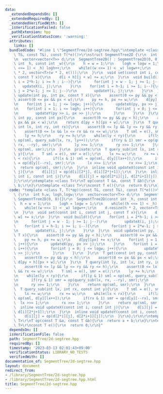 ```yaml
---
data:
  _extendedDependsOn: []
  _extendedRequiredBy: []
  _extendedVerifiedWith: []
  _isVerificationFailed: false
  _pathExtension: hpp
  _verificationStatusIcon: ':warning:'
  attributes:
    links: []
  bundledCode: "#line 1 \"SegmentTree/2d-segtree.hpp\"\ntemplate <class T, T(*op)(const\
    \ T&, const T&), const T(*e)()>\r\nstruct SegmentTree2D {\r\n  int h,w, logh,logw;\r\
    \n  vector<vector<T>> d;\r\n  SegmentTree2D() : SegmentTree2D(0, 0){}\r\n  SegmentTree2D(const\
    \ int _h, const int _w){\r\n    h = w = 1;\r\n    logh = logw = 1;\r\n    while((h\
    \ <<= 1) < _h) logh++;\r\n    while((w <<= 1) < _w) logw++;\r\n    d.resize(h\
    \ * 2, vector<T>(w * 2, e()));\r\n  }\r\n  void set(const int i, const int j,\
    \ const T x){\r\n    d[i + h][j + w] += x;\r\n  }\r\n  void build(){\r\n    for(int\
    \ i = 2*h-1; i >= h ; i--){\r\n      for(int j = w - 1; j >= 1; j--)\r\n     \
    \   updateX(i, j);\r\n    }\r\n    for(int i = h-1; i >= 1; i--){\r\n      for(int\
    \ j = 2*w-1; j >= 1; j--)\r\n        updateY(i, j);\r\n    }\r\n  }\r\n  void\
    \ update(int py, int px, const T x){\r\n    assert(0 <= py && py < h);\r\n   \
    \ assert(0 <= px && px < w);\r\n    py += h, px += w;\r\n    d[py][px] += x;\r\
    \n    for(int j = 1; j <= logw; j++){\r\n      updateX(py, px >> j);\r\n    }\r\
    \n    for(int i = 1; i <= logh; i++){\r\n      for(int j = 0; j <= logw; j++){\r\
    \n        updateY(py >> i, px >> j);\r\n      }\r\n    }\r\n  }\r\n  T get(const\
    \ int py, const int px){\r\n    assert(0 <= py && py < h);\r\n    assert(0 <=\
    \ px && px < w);\r\n    return d[py + h][px + w];\r\n  }\r\n  T query(int ly,\
    \ int lx, int ry, int rx){\r\n    assert(0 <= ly && ly <= ry && ry <= h);\r\n\
    \    assert(0 <= lx && lx <= rx && rx <= w);\r\n    T sml = e(), smr = e();\r\n\
    \    ly += h;\r\n    ry += h;\r\n    while(ly < ry){\r\n      if(ly & 1) sml =\
    \ op(sml, query_sub(lx, rx, ly++));\r\n      if(ry & 1) smr = op(query_sub(lx,\
    \ rx, --ry), smr);\r\n      ly >>= 1;\r\n      ry >>= 1;\r\n    }\r\n    return\
    \ op(sml, smr);\r\n  }\r\n  private:\r\n  T query_sub(int lx, int rx, const int\
    \ y){\r\n    T sml = e(), smr = e();\r\n    lx += w;\r\n    rx += w;\r\n    while(lx\
    \ < rx){\r\n      if(lx & 1) sml = op(sml, d[y][lx++]);\r\n      if(rx & 1) smr\
    \ = op(d[y][--rx], smr);\r\n      lx >>= 1;\r\n      rx >>= 1;\r\n    }\r\n  \
    \  return op(sml, smr);\r\n  }\r\n  inline void updateX(const int i, const int\
    \ j){\r\n    d[i][j] = op(d[i][2*j], d[i][2*j+1]);\r\n  }\r\n  inline void updateY(const\
    \ int i, const int j){\r\n    d[i][j] = op(d[2*i][j], d[2*i+1][j]);\r\n  }\r\n\
    };\r\n\r\ntemplate <class T>\r\nT op(const T &a, const T &b){\r\n  return a +\
    \ b;\r\n}\r\ntemplate <class T>\r\nconst T e(){\r\n  return 0;\r\n}\n"
  code: "template <class T, T(*op)(const T&, const T&), const T(*e)()>\r\nstruct SegmentTree2D\
    \ {\r\n  int h,w, logh,logw;\r\n  vector<vector<T>> d;\r\n  SegmentTree2D() :\
    \ SegmentTree2D(0, 0){}\r\n  SegmentTree2D(const int _h, const int _w){\r\n  \
    \  h = w = 1;\r\n    logh = logw = 1;\r\n    while((h <<= 1) < _h) logh++;\r\n\
    \    while((w <<= 1) < _w) logw++;\r\n    d.resize(h * 2, vector<T>(w * 2, e()));\r\
    \n  }\r\n  void set(const int i, const int j, const T x){\r\n    d[i + h][j +\
    \ w] += x;\r\n  }\r\n  void build(){\r\n    for(int i = 2*h-1; i >= h ; i--){\r\
    \n      for(int j = w - 1; j >= 1; j--)\r\n        updateX(i, j);\r\n    }\r\n\
    \    for(int i = h-1; i >= 1; i--){\r\n      for(int j = 2*w-1; j >= 1; j--)\r\
    \n        updateY(i, j);\r\n    }\r\n  }\r\n  void update(int py, int px, const\
    \ T x){\r\n    assert(0 <= py && py < h);\r\n    assert(0 <= px && px < w);\r\n\
    \    py += h, px += w;\r\n    d[py][px] += x;\r\n    for(int j = 1; j <= logw;\
    \ j++){\r\n      updateX(py, px >> j);\r\n    }\r\n    for(int i = 1; i <= logh;\
    \ i++){\r\n      for(int j = 0; j <= logw; j++){\r\n        updateY(py >> i, px\
    \ >> j);\r\n      }\r\n    }\r\n  }\r\n  T get(const int py, const int px){\r\n\
    \    assert(0 <= py && py < h);\r\n    assert(0 <= px && px < w);\r\n    return\
    \ d[py + h][px + w];\r\n  }\r\n  T query(int ly, int lx, int ry, int rx){\r\n\
    \    assert(0 <= ly && ly <= ry && ry <= h);\r\n    assert(0 <= lx && lx <= rx\
    \ && rx <= w);\r\n    T sml = e(), smr = e();\r\n    ly += h;\r\n    ry += h;\r\
    \n    while(ly < ry){\r\n      if(ly & 1) sml = op(sml, query_sub(lx, rx, ly++));\r\
    \n      if(ry & 1) smr = op(query_sub(lx, rx, --ry), smr);\r\n      ly >>= 1;\r\
    \n      ry >>= 1;\r\n    }\r\n    return op(sml, smr);\r\n  }\r\n  private:\r\n\
    \  T query_sub(int lx, int rx, const int y){\r\n    T sml = e(), smr = e();\r\n\
    \    lx += w;\r\n    rx += w;\r\n    while(lx < rx){\r\n      if(lx & 1) sml =\
    \ op(sml, d[y][lx++]);\r\n      if(rx & 1) smr = op(d[y][--rx], smr);\r\n    \
    \  lx >>= 1;\r\n      rx >>= 1;\r\n    }\r\n    return op(sml, smr);\r\n  }\r\n\
    \  inline void updateX(const int i, const int j){\r\n    d[i][j] = op(d[i][2*j],\
    \ d[i][2*j+1]);\r\n  }\r\n  inline void updateY(const int i, const int j){\r\n\
    \    d[i][j] = op(d[2*i][j], d[2*i+1][j]);\r\n  }\r\n};\r\n\r\ntemplate <class\
    \ T>\r\nT op(const T &a, const T &b){\r\n  return a + b;\r\n}\r\ntemplate <class\
    \ T>\r\nconst T e(){\r\n  return 0;\r\n}"
  dependsOn: []
  isVerificationFile: false
  path: SegmentTree/2d-segtree.hpp
  requiredBy: []
  timestamp: '2023-03-13 02:01:43+09:00'
  verificationStatus: LIBRARY_NO_TESTS
  verifiedWith: []
documentation_of: SegmentTree/2d-segtree.hpp
layout: document
redirect_from:
- /library/SegmentTree/2d-segtree.hpp
- /library/SegmentTree/2d-segtree.hpp.html
title: SegmentTree/2d-segtree.hpp
---
```

